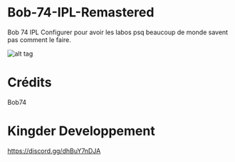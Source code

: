 # Bob-74-IPL-Remastered
Bob 74 IPL Configurer pour avoir les labos psq beaucoup de monde savent pas comment le faire.

![alt tag](https://zupimages.net/up/22/52/9czf.png)

# Crédits
Bob74


# Kingder Developpement
https://discord.gg/dhBuY7nDJA
